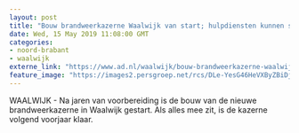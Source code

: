 ```yaml
---
layout: post
title: "Bouw brandweerkazerne Waalwijk van start; hulpdiensten kunnen straks sneller uitrukken"
date: Wed, 15 May 2019 11:08:00 GMT
categories: 
- noord-brabant 
- waalwijk 
externe_link: "https://www.ad.nl/waalwijk/bouw-brandweerkazerne-waalwijk-van-start-hulpdiensten-kunnen-straks-sneller-uitrukken~a03cdeb8/"
feature_image: "https://images2.persgroep.net/rcs/DLe-YesG46HeVXByZBiDjou3GbE/diocontent/148350288/_fitwidth/400/?appId=21791a8992982cd8da851550a453bd7f&quality=0.7"
---
```


WAALWIJK - Na jaren van voorbereiding is de bouw van de nieuwe brandweerkazerne in Waalwijk gestart. Als alles mee zit, is de kazerne volgend voorjaar klaar.
